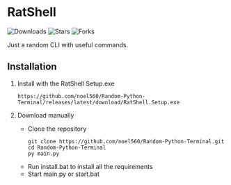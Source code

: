 # RatShell 
![Downloads](https://img.shields.io/github/downloads/noel560/Random-Python-Terminal/total?style=flat-square) ![Stars](https://img.shields.io/github/stars/noel560/Random-Python-Terminal?style=flat-square) ![Forks](https://img.shields.io/github/forks/noel560/Random-Python-Terminal?style=flat-square)


Just a random CLI with useful commands.

## Installation

1. Install with the RatShell Setup.exe
   ```
   https://github.com/noel560/Random-Python-Terminal/releases/latest/download/RatShell.Setup.exe
   ```

2. Download manually
   - Clone the repository
      ```
      git clone https://github.com/noel560/Random-Python-Terminal.git
      cd Random-Python-Terminal
      py main.py
      ```
   - Run install.bat to install all the requirements
   - Start main.py or start.bat

